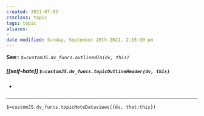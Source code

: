 ```yaml
---
created: 2021-07-03
cssclass: topic
tags: topic
aliases:
-
date modified: Sunday, September 26th 2021, 2:15:30 pm
---
```


**See**:: 
*`$=customJS.dv_funcs.outlinedIn(dv, this)`*

##### [[self-hate]] `$=customJS.dv_funcs.topicOutlineHeader(dv, this)`

-

### <hr class="dataviews"/>

`$=customJS.dv_funcs.topicNoteDataviews({dv, that:this})`